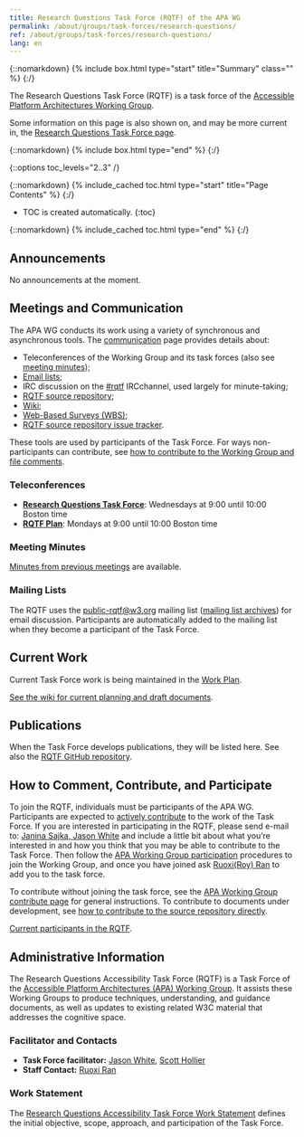 ```yaml
---
title: Research Questions Task Force (RQTF) of the APA WG
permalink: /about/groups/task-forces/research-questions/
ref: /about/groups/task-forces/research-questions/
lang: en
---
```


{::nomarkdown}
{% include box.html type="start" title="Summary" class="" %}
{:/}

The Research Questions Task Force (RQTF) is a task force of the [Accessible Platform Architectures Working Group](/about/groups/apawg/).

Some information on this page is also shown on, and may be more current in, the [Research Questions Task Force page](https://www.w3.org/groups/tf/rqtf/).

{::nomarkdown}
{% include box.html type="end" %}
{:/}

{::options toc_levels="2..3" /}

{::nomarkdown}
{% include_cached toc.html type="start" title="Page Contents" %}
{:/}

-   TOC is created automatically.
{:toc}

{::nomarkdown}
{% include_cached toc.html type="end" %}
{:/}
## Announcements

No announcements at the moment.

## Meetings and Communication

The APA WG conducts its work using a variety of synchronous and asynchronous tools. The [communication](/about/groups/apawg/communication/) page provides details about:

- Teleconferences of the Working Group and its task forces (also see [meeting minutes](https://www.w3.org/WAI/APA/task-forces/research-questions/minutes));
- [Email lists](#email);
- IRC discussion on the [#rqtf](irc://irc.w3.org/rqtf) IRCchannel, used largely for minute-taking;
- [RQTF source repository](https://github.com/w3c/rqtf/);
- [Wiki](https://www.w3.org/WAI/APA/task-forces/research-questions/wiki/);
- [Web-Based Surveys (WBS)](https://www.w3.org/2002/09/wbs/91497/);
- [RQTF source repository issue tracker](https://github.com/w3c/rqtf/issues).

These tools are used by participants of the Task Force. For ways non-participants can contribute, see [how to contribute to the Working Group and file comments](/about/groups/apawg/contribute/).

### Teleconferences

- **[Research Questions Task Force](https://www.w3.org/2017/08/telecon-info_rqtf)**: Wednesdays at 9:00 until 10:00 Boston time
- **[RQTF Plan](https://www.w3.org/2017/08/telecon-info_rqtf-plan)**: Mondays at 9:00 until 10:00 Boston time

### Meeting Minutes

[Minutes from previous meetings](https://www.w3.org/WAI/APA/task-forces/research-questions/minutes) are available.

### Mailing Lists

The RQTF uses the public-rqtf@w3.org mailing list ([mailing list archives](https://lists.w3.org/Archives/Public/public-rqtf/)) for email discussion. Participants are automatically added to the mailing list when they become a participant of the Task Force.

## Current Work

Current Task Force work is being maintained in the [Work Plan](https://www.w3.org/WAI/APA/task-forces/research-questions/wiki/Work_Plan).

[See the wiki for current planning and draft documents](https://www.w3.org/WAI/APA/task-forces/research-questions/wiki/).

## Publications

When the Task Force develops publications, they will be listed here. See also the [RQTF GitHub repository](https://github.com/w3c/rqtf).

## How to Comment, Contribute, and Participate

To join the RQTF, individuals must be participants of the APA WG. Participants are expected to [actively contribute](/about/groups/task-forces/research-questions/work-statement/#participation) to the work of the Task Force. If you are interested in participating in the RQTF, please send e-mail to: [Janina Sajka, Jason White](mailto:janina@rednote.net,jjwhite@ets.org?subject=Research%20Questions%20Task%20Force%20Enquiry) and include a little bit about what you’re interested in and how you think that you may be able to contribute to the Task Force. Then follow the [APA Working Group participation](/about/groups/apawg/participation/) procedures to join the Working Group, and once you have joined ask [Ruoxi(Roy) Ran](mailto:ran@w3.org) to add you to the task force.

To contribute without joining the task force, see the [APA Working Group contribute page](/about/groups/apawg/contribute/) for general instructions. To contribute to documents under development, see [how to contribute to the source repository directly](https://github.com/w3c/rqtf/).

[Current participants in the RQTF](https://www.w3.org/groups/tf/rqtf/participants).

## Administrative Information

The Research Questions Accessibility Task Force (RQTF) is a Task Force of the [Accessible Platform Architectures (APA) Working Group](/about/groups/apawg/). It assists these Working Groups to produce techniques, understanding, and guidance documents, as well as updates to existing related W3C material that addresses the cognitive space.

### Facilitator and Contacts

- **Task Force facilitator:** [Jason White](mailto:jason@jasonjgw.net), [Scott Hollier](mailto:scott.hollier@accessibility.org.au)
- **Staff Contact:** [Ruoxi Ran](mailto:ran@w3.org)

### Work Statement

The [Research Questions Accessibility Task Force Work Statement](/about/groups/task-forces/research-questions/work-statement/) defines the initial objective, scope, approach, and participation of the Task Force.